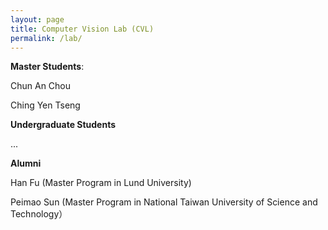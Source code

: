 ```yaml
---
layout: page
title: Computer Vision Lab (CVL)
permalink: /lab/
---
```



<b>Master Students</b>:

Chun An Chou

Ching Yen Tseng 


<b>Undergraduate Students</b>

...


<b>Alumni</b>

Han Fu (Master Program in Lund University)

Peimao Sun (Master Program in National Taiwan University of Science and Technology）

